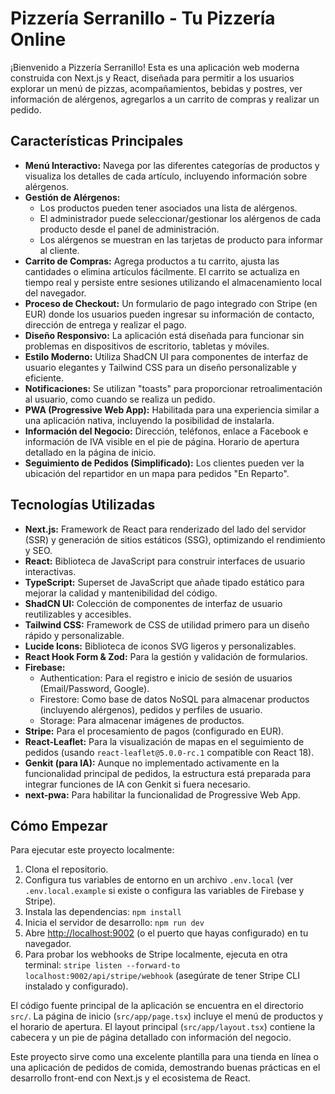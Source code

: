 
# Pizzería Serranillo - Tu Pizzería Online

¡Bienvenido a Pizzería Serranillo! Esta es una aplicación web moderna construida con Next.js y React, diseñada para permitir a los usuarios explorar un menú de pizzas, acompañamientos, bebidas y postres, ver información de alérgenos, agregarlos a un carrito de compras y realizar un pedido.

## Características Principales

- **Menú Interactivo:** Navega por las diferentes categorías de productos y visualiza los detalles de cada artículo, incluyendo información sobre alérgenos.
- **Gestión de Alérgenos:**
    - Los productos pueden tener asociados una lista de alérgenos.
    - El administrador puede seleccionar/gestionar los alérgenos de cada producto desde el panel de administración.
    - Los alérgenos se muestran en las tarjetas de producto para informar al cliente.
- **Carrito de Compras:** Agrega productos a tu carrito, ajusta las cantidades o elimina artículos fácilmente. El carrito se actualiza en tiempo real y persiste entre sesiones utilizando el almacenamiento local del navegador.
- **Proceso de Checkout:** Un formulario de pago integrado con Stripe (en EUR) donde los usuarios pueden ingresar su información de contacto, dirección de entrega y realizar el pago.
- **Diseño Responsivo:** La aplicación está diseñada para funcionar sin problemas en dispositivos de escritorio, tabletas y móviles.
- **Estilo Moderno:** Utiliza ShadCN UI para componentes de interfaz de usuario elegantes y Tailwind CSS para un diseño personalizable y eficiente.
- **Notificaciones:** Se utilizan "toasts" para proporcionar retroalimentación al usuario, como cuando se realiza un pedido.
- **PWA (Progressive Web App):** Habilitada para una experiencia similar a una aplicación nativa, incluyendo la posibilidad de instalarla.
- **Información del Negocio:** Dirección, teléfonos, enlace a Facebook e información de IVA visible en el pie de página. Horario de apertura detallado en la página de inicio.
- **Seguimiento de Pedidos (Simplificado):** Los clientes pueden ver la ubicación del repartidor en un mapa para pedidos "En Reparto".

## Tecnologías Utilizadas

- **Next.js:** Framework de React para renderizado del lado del servidor (SSR) y generación de sitios estáticos (SSG), optimizando el rendimiento y SEO.
- **React:** Biblioteca de JavaScript para construir interfaces de usuario interactivas.
- **TypeScript:** Superset de JavaScript que añade tipado estático para mejorar la calidad y mantenibilidad del código.
- **ShadCN UI:** Colección de componentes de interfaz de usuario reutilizables y accesibles.
- **Tailwind CSS:** Framework de CSS de utilidad primero para un diseño rápido y personalizable.
- **Lucide Icons:** Biblioteca de iconos SVG ligeros y personalizables.
- **React Hook Form & Zod:** Para la gestión y validación de formularios.
- **Firebase:**
    - Authentication: Para el registro e inicio de sesión de usuarios (Email/Password, Google).
    - Firestore: Como base de datos NoSQL para almacenar productos (incluyendo alérgenos), pedidos y perfiles de usuario.
    - Storage: Para almacenar imágenes de productos.
- **Stripe:** Para el procesamiento de pagos (configurado en EUR).
- **React-Leaflet:** Para la visualización de mapas en el seguimiento de pedidos (usando `react-leaflet@5.0.0-rc.1` compatible con React 18).
- **Genkit (para IA):** Aunque no implementado activamente en la funcionalidad principal de pedidos, la estructura está preparada para integrar funciones de IA con Genkit si fuera necesario.
- **next-pwa:** Para habilitar la funcionalidad de Progressive Web App.

## Cómo Empezar

Para ejecutar este proyecto localmente:

1.  Clona el repositorio.
2.  Configura tus variables de entorno en un archivo `.env.local` (ver `.env.local.example` si existe o configura las variables de Firebase y Stripe).
3.  Instala las dependencias: `npm install`
4.  Inicia el servidor de desarrollo: `npm run dev`
5.  Abre [http://localhost:9002](http://localhost:9002) (o el puerto que hayas configurado) en tu navegador.
6.  Para probar los webhooks de Stripe localmente, ejecuta en otra terminal: `stripe listen --forward-to localhost:9002/api/stripe/webhook` (asegúrate de tener Stripe CLI instalado y configurado).

El código fuente principal de la aplicación se encuentra en el directorio `src/`. La página de inicio (`src/app/page.tsx`) incluye el menú de productos y el horario de apertura. El layout principal (`src/app/layout.tsx`) contiene la cabecera y un pie de página detallado con información del negocio.

Este proyecto sirve como una excelente plantilla para una tienda en línea o una aplicación de pedidos de comida, demostrando buenas prácticas en el desarrollo front-end con Next.js y el ecosistema de React.

